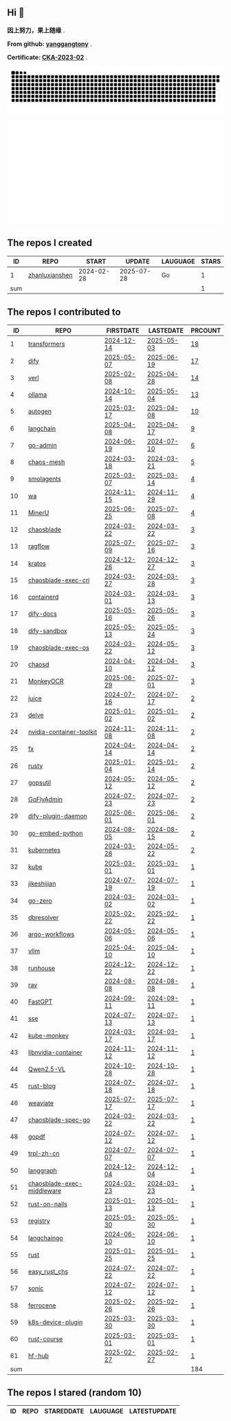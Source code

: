 ## Hi 👋 

**因上努力，果上随缘** .

**From github: [yanggangtony](https://github.com/yanggangtony)** .

**Certificate: [CKA-2023-02](https://github.com/zhanluxianshen/zhanluxianshen/blob/master/yanggang-cka-2023-02-25.png)** .

![github contribution grid snake animation](https://github.com/zhanluxianshen/zhanluxianshen/blob/output/github-contribution-grid-snake.svg)

![Metrics](https://github.com/zhanluxianshen/zhanluxianshen/blob/master/github-metrics.svg)

<!--START_SECTION:my_github-->
## The repos I created
| ID  |                                REPO                                |   START    |   UPDATE   | LAUGUAGE | STARS |
|-----|--------------------------------------------------------------------|------------|------------|----------|-------|
|   1 | [zhanluxianshen](https://github.com/zhanluxianshen/zhanluxianshen) | 2024-02-28 | 2025-07-28 | Go       |     1 |
| sum |                                                                    |            |            |          |     1 |

## The repos I contributed to
| ID  |                                           REPO                                            |                                     FIRSTDATE                                     |                                     LASTEDATE                                     |                                                 PRCOUNT                                                  |
|-----|-------------------------------------------------------------------------------------------|-----------------------------------------------------------------------------------|-----------------------------------------------------------------------------------|----------------------------------------------------------------------------------------------------------|
|   1 | [transformers](https://github.com/huggingface/transformers)                               | [2024-12-14](https://github.com/huggingface/transformers/pull/35272)              | [2025-05-03](https://github.com/huggingface/transformers/pull/37936)              | [18](https://github.com/huggingface/transformers/pulls?q=is%3Apr+author%3Azhanluxianshen)                |
|   2 | [dify](https://github.com/langgenius/dify)                                                | [2025-05-07](https://github.com/langgenius/dify/pull/19353)                       | [2025-06-19](https://github.com/langgenius/dify/pull/21198)                       | [17](https://github.com/langgenius/dify/pulls?q=is%3Apr+author%3Azhanluxianshen)                         |
|   3 | [verl](https://github.com/volcengine/verl)                                                | [2025-02-08](https://github.com/volcengine/verl/pull/226)                         | [2025-04-28](https://github.com/volcengine/verl/pull/1290)                        | [14](https://github.com/volcengine/verl/pulls?q=is%3Apr+author%3Azhanluxianshen)                         |
|   4 | [ollama](https://github.com/ollama/ollama)                                                | [2024-10-14](https://github.com/ollama/ollama/pull/7204)                          | [2025-05-04](https://github.com/ollama/ollama/pull/10554)                         | [13](https://github.com/ollama/ollama/pulls?q=is%3Apr+author%3Azhanluxianshen)                           |
|   5 | [autogen](https://github.com/microsoft/autogen)                                           | [2025-03-17](https://github.com/microsoft/autogen/pull/5981)                      | [2025-04-08](https://github.com/microsoft/autogen/pull/6250)                      | [10](https://github.com/microsoft/autogen/pulls?q=is%3Apr+author%3Azhanluxianshen)                       |
|   6 | [langchain](https://github.com/langchain-ai/langchain)                                    | [2025-04-08](https://github.com/langchain-ai/langchain/pull/30717)                | [2025-04-17](https://github.com/langchain-ai/langchain/pull/30897)                | [9](https://github.com/langchain-ai/langchain/pulls?q=is%3Apr+author%3Azhanluxianshen)                   |
|   7 | [go-admin](https://github.com/go-admin-team/go-admin)                                     | [2024-06-19](https://github.com/go-admin-team/go-admin/pull/796)                  | [2024-07-10](https://github.com/go-admin-team/go-admin/pull/803)                  | [6](https://github.com/go-admin-team/go-admin/pulls?q=is%3Apr+author%3Azhanluxianshen)                   |
|   8 | [chaos-mesh](https://github.com/chaos-mesh/chaos-mesh)                                    | [2024-03-18](https://github.com/chaos-mesh/chaos-mesh/pull/4373)                  | [2024-03-21](https://github.com/chaos-mesh/chaos-mesh/pull/4380)                  | [5](https://github.com/chaos-mesh/chaos-mesh/pulls?q=is%3Apr+author%3Azhanluxianshen)                    |
|   9 | [smolagents](https://github.com/huggingface/smolagents)                                   | [2025-03-07](https://github.com/huggingface/smolagents/pull/904)                  | [2025-03-14](https://github.com/huggingface/smolagents/pull/976)                  | [4](https://github.com/huggingface/smolagents/pulls?q=is%3Apr+author%3Azhanluxianshen)                   |
|  10 | [wa](https://github.com/wa-lang/wa)                                                       | [2024-11-15](https://github.com/wa-lang/wa/pull/57)                               | [2024-11-29](https://github.com/wa-lang/wa/pull/60)                               | [4](https://github.com/wa-lang/wa/pulls?q=is%3Apr+author%3Azhanluxianshen)                               |
|  11 | [MinerU](https://github.com/opendatalab/MinerU)                                           | [2025-06-25](https://github.com/opendatalab/MinerU/pull/2787)                     | [2025-07-08](https://github.com/opendatalab/MinerU/pull/2943)                     | [4](https://github.com/opendatalab/MinerU/pulls?q=is%3Apr+author%3Azhanluxianshen)                       |
|  12 | [chaosblade](https://github.com/chaosblade-io/chaosblade)                                 | [2024-03-22](https://github.com/chaosblade-io/chaosblade/pull/1019)               | [2024-03-22](https://github.com/chaosblade-io/chaosblade/pull/1019)               | [3](https://github.com/chaosblade-io/chaosblade/pulls?q=is%3Apr+author%3Azhanluxianshen)                 |
|  13 | [ragflow](https://github.com/infiniflow/ragflow)                                          | [2025-07-09](https://github.com/infiniflow/ragflow/pull/8754)                     | [2025-07-16](https://github.com/infiniflow/ragflow/pull/8886)                     | [3](https://github.com/infiniflow/ragflow/pulls?q=is%3Apr+author%3Azhanluxianshen)                       |
|  14 | [kratos](https://github.com/go-kratos/kratos)                                             | [2024-12-26](https://github.com/go-kratos/kratos/pull/3507)                       | [2024-12-27](https://github.com/go-kratos/kratos/pull/3508)                       | [3](https://github.com/go-kratos/kratos/pulls?q=is%3Apr+author%3Azhanluxianshen)                         |
|  15 | [chaosblade-exec-cri](https://github.com/chaosblade-io/chaosblade-exec-cri)               | [2024-03-27](https://github.com/chaosblade-io/chaosblade-exec-cri/pull/16)        | [2024-03-28](https://github.com/chaosblade-io/chaosblade-exec-cri/pull/17)        | [3](https://github.com/chaosblade-io/chaosblade-exec-cri/pulls?q=is%3Apr+author%3Azhanluxianshen)        |
|  16 | [containerd](https://github.com/containerd/containerd)                                    | [2024-03-01](https://github.com/containerd/containerd/pull/9906)                  | [2024-03-13](https://github.com/containerd/containerd/pull/9961)                  | [3](https://github.com/containerd/containerd/pulls?q=is%3Apr+author%3Azhanluxianshen)                    |
|  17 | [dify-docs](https://github.com/langgenius/dify-docs)                                      | [2025-05-16](https://github.com/langgenius/dify-docs/pull/92)                     | [2025-05-26](https://github.com/langgenius/dify-docs/pull/154)                    | [3](https://github.com/langgenius/dify-docs/pulls?q=is%3Apr+author%3Azhanluxianshen)                     |
|  18 | [dify-sandbox](https://github.com/langgenius/dify-sandbox)                                | [2025-05-13](https://github.com/langgenius/dify-sandbox/pull/153)                 | [2025-05-24](https://github.com/langgenius/dify-sandbox/pull/160)                 | [3](https://github.com/langgenius/dify-sandbox/pulls?q=is%3Apr+author%3Azhanluxianshen)                  |
|  19 | [chaosblade-exec-os](https://github.com/chaosblade-io/chaosblade-exec-os)                 | [2024-03-22](https://github.com/chaosblade-io/chaosblade-exec-os/pull/170)        | [2024-05-12](https://github.com/chaosblade-io/chaosblade-exec-os/pull/172)        | [3](https://github.com/chaosblade-io/chaosblade-exec-os/pulls?q=is%3Apr+author%3Azhanluxianshen)         |
|  20 | [chaosd](https://github.com/chaos-mesh/chaosd)                                            | [2024-04-10](https://github.com/chaos-mesh/chaosd/pull/263)                       | [2024-04-12](https://github.com/chaos-mesh/chaosd/pull/264)                       | [3](https://github.com/chaos-mesh/chaosd/pulls?q=is%3Apr+author%3Azhanluxianshen)                        |
|  21 | [MonkeyOCR](https://github.com/Yuliang-Liu/MonkeyOCR)                                     | [2025-06-29](https://github.com/Yuliang-Liu/MonkeyOCR/pull/138)                   | [2025-07-01](https://github.com/Yuliang-Liu/MonkeyOCR/pull/152)                   | [3](https://github.com/Yuliang-Liu/MonkeyOCR/pulls?q=is%3Apr+author%3Azhanluxianshen)                    |
|  22 | [juice](https://github.com/go-juicedev/juice)                                             | [2024-07-16](https://github.com/go-juicedev/juice/pull/305)                       | [2024-07-17](https://github.com/go-juicedev/juice/pull/306)                       | [2](https://github.com/go-juicedev/juice/pulls?q=is%3Apr+author%3Azhanluxianshen)                        |
|  23 | [delve](https://github.com/go-delve/delve)                                                | [2025-01-02](https://github.com/go-delve/delve/pull/3897)                         | [2025-01-02](https://github.com/go-delve/delve/pull/3897)                         | [2](https://github.com/go-delve/delve/pulls?q=is%3Apr+author%3Azhanluxianshen)                           |
|  24 | [nvidia-container-toolkit](https://github.com/NVIDIA/nvidia-container-toolkit)            | [2024-11-08](https://github.com/NVIDIA/nvidia-container-toolkit/pull/782)         | [2024-11-08](https://github.com/NVIDIA/nvidia-container-toolkit/pull/782)         | [2](https://github.com/NVIDIA/nvidia-container-toolkit/pulls?q=is%3Apr+author%3Azhanluxianshen)          |
|  25 | [fx](https://github.com/uber-go/fx)                                                       | [2024-04-14](https://github.com/uber-go/fx/pull/1189)                             | [2024-04-14](https://github.com/uber-go/fx/pull/1189)                             | [2](https://github.com/uber-go/fx/pulls?q=is%3Apr+author%3Azhanluxianshen)                               |
|  26 | [rusty](https://github.com/PLC-lang/rusty)                                                | [2025-01-04](https://github.com/PLC-lang/rusty/pull/1381)                         | [2025-01-14](https://github.com/PLC-lang/rusty/pull/1387)                         | [2](https://github.com/PLC-lang/rusty/pulls?q=is%3Apr+author%3Azhanluxianshen)                           |
|  27 | [gopsutil](https://github.com/shirou/gopsutil)                                            | [2024-05-12](https://github.com/shirou/gopsutil/pull/1647)                        | [2024-05-12](https://github.com/shirou/gopsutil/pull/1647)                        | [2](https://github.com/shirou/gopsutil/pulls?q=is%3Apr+author%3Azhanluxianshen)                          |
|  28 | [GoFlyAdmin](https://github.com/huanglishi/GoFlyAdmin)                                    | [2024-07-23](https://github.com/huanglishi/GoFlyAdmin/pull/11)                    | [2024-07-23](https://github.com/huanglishi/GoFlyAdmin/pull/11)                    | [2](https://github.com/huanglishi/GoFlyAdmin/pulls?q=is%3Apr+author%3Azhanluxianshen)                    |
|  29 | [dify-plugin-daemon](https://github.com/langgenius/dify-plugin-daemon)                    | [2025-06-01](https://github.com/langgenius/dify-plugin-daemon/pull/324)           | [2025-06-01](https://github.com/langgenius/dify-plugin-daemon/pull/324)           | [2](https://github.com/langgenius/dify-plugin-daemon/pulls?q=is%3Apr+author%3Azhanluxianshen)            |
|  30 | [go-embed-python](https://github.com/kluctl/go-embed-python)                              | [2024-08-05](https://github.com/kluctl/go-embed-python/pull/46)                   | [2024-08-15](https://github.com/kluctl/go-embed-python/pull/47)                   | [2](https://github.com/kluctl/go-embed-python/pulls?q=is%3Apr+author%3Azhanluxianshen)                   |
|  31 | [kubernetes](https://github.com/kubernetes/kubernetes)                                    | [2024-03-28](https://github.com/kubernetes/kubernetes/pull/124103)                | [2024-05-22](https://github.com/kubernetes/kubernetes/pull/125047)                | [2](https://github.com/kubernetes/kubernetes/pulls?q=is%3Apr+author%3Azhanluxianshen)                    |
|  32 | [kube](https://github.com/kube-rs/kube)                                                   | [2025-03-01](https://github.com/kube-rs/kube/pull/1709)                           | [2025-03-01](https://github.com/kube-rs/kube/pull/1709)                           | [1](https://github.com/kube-rs/kube/pulls?q=is%3Apr+author%3Azhanluxianshen)                             |
|  33 | [jikeshijian](https://github.com/miketang84/jikeshijian)                                  | [2024-07-19](https://github.com/miketang84/jikeshijian/pull/2)                    | [2024-07-19](https://github.com/miketang84/jikeshijian/pull/2)                    | [1](https://github.com/miketang84/jikeshijian/pulls?q=is%3Apr+author%3Azhanluxianshen)                   |
|  34 | [go-zero](https://github.com/zeromicro/go-zero)                                           | [2024-03-02](https://github.com/zeromicro/go-zero/pull/3955)                      | [2024-03-02](https://github.com/zeromicro/go-zero/pull/3955)                      | [1](https://github.com/zeromicro/go-zero/pulls?q=is%3Apr+author%3Azhanluxianshen)                        |
|  35 | [dbresolver](https://github.com/bxcodec/dbresolver)                                       | [2025-02-22](https://github.com/bxcodec/dbresolver/pull/62)                       | [2025-02-22](https://github.com/bxcodec/dbresolver/pull/62)                       | [1](https://github.com/bxcodec/dbresolver/pulls?q=is%3Apr+author%3Azhanluxianshen)                       |
|  36 | [argo-workflows](https://github.com/argoproj/argo-workflows)                              | [2024-05-06](https://github.com/argoproj/argo-workflows/pull/13013)               | [2024-05-06](https://github.com/argoproj/argo-workflows/pull/13013)               | [1](https://github.com/argoproj/argo-workflows/pulls?q=is%3Apr+author%3Azhanluxianshen)                  |
|  37 | [vllm](https://github.com/vllm-project/vllm)                                              | [2025-04-10](https://github.com/vllm-project/vllm/pull/16400)                     | [2025-04-10](https://github.com/vllm-project/vllm/pull/16400)                     | [1](https://github.com/vllm-project/vllm/pulls?q=is%3Apr+author%3Azhanluxianshen)                        |
|  38 | [runhouse](https://github.com/run-house/runhouse)                                         | [2024-12-22](https://github.com/run-house/runhouse/pull/1616)                     | [2024-12-22](https://github.com/run-house/runhouse/pull/1616)                     | [1](https://github.com/run-house/runhouse/pulls?q=is%3Apr+author%3Azhanluxianshen)                       |
|  39 | [ray](https://github.com/ray-project/ray)                                                 | [2024-08-08](https://github.com/ray-project/ray/pull/47037)                       | [2024-08-08](https://github.com/ray-project/ray/pull/47037)                       | [1](https://github.com/ray-project/ray/pulls?q=is%3Apr+author%3Azhanluxianshen)                          |
|  40 | [FastGPT](https://github.com/labring/FastGPT)                                             | [2024-09-11](https://github.com/labring/FastGPT/pull/2674)                        | [2024-09-11](https://github.com/labring/FastGPT/pull/2674)                        | [1](https://github.com/labring/FastGPT/pulls?q=is%3Apr+author%3Azhanluxianshen)                          |
|  41 | [sse](https://github.com/gin-contrib/sse)                                                 | [2024-07-13](https://github.com/gin-contrib/sse/pull/41)                          | [2024-07-13](https://github.com/gin-contrib/sse/pull/41)                          | [1](https://github.com/gin-contrib/sse/pulls?q=is%3Apr+author%3Azhanluxianshen)                          |
|  42 | [kube-monkey](https://github.com/asobti/kube-monkey)                                      | [2024-03-17](https://github.com/asobti/kube-monkey/pull/262)                      | [2024-03-17](https://github.com/asobti/kube-monkey/pull/262)                      | [1](https://github.com/asobti/kube-monkey/pulls?q=is%3Apr+author%3Azhanluxianshen)                       |
|  43 | [libnvidia-container](https://github.com/NVIDIA/libnvidia-container)                      | [2024-11-12](https://github.com/NVIDIA/libnvidia-container/pull/289)              | [2024-11-12](https://github.com/NVIDIA/libnvidia-container/pull/289)              | [1](https://github.com/NVIDIA/libnvidia-container/pulls?q=is%3Apr+author%3Azhanluxianshen)               |
|  44 | [Qwen2.5-VL](https://github.com/QwenLM/Qwen2.5-VL)                                        | [2024-10-28](https://github.com/QwenLM/Qwen2.5-VL/pull/490)                       | [2024-10-28](https://github.com/QwenLM/Qwen2.5-VL/pull/490)                       | [1](https://github.com/QwenLM/Qwen2.5-VL/pulls?q=is%3Apr+author%3Azhanluxianshen)                        |
|  45 | [rust-blog](https://github.com/pretzelhammer/rust-blog)                                   | [2024-07-18](https://github.com/pretzelhammer/rust-blog/pull/78)                  | [2024-07-18](https://github.com/pretzelhammer/rust-blog/pull/78)                  | [1](https://github.com/pretzelhammer/rust-blog/pulls?q=is%3Apr+author%3Azhanluxianshen)                  |
|  46 | [weaviate](https://github.com/weaviate/weaviate)                                          | [2025-07-17](https://github.com/weaviate/weaviate/pull/8683)                      | [2025-07-17](https://github.com/weaviate/weaviate/pull/8683)                      | [1](https://github.com/weaviate/weaviate/pulls?q=is%3Apr+author%3Azhanluxianshen)                        |
|  47 | [chaosblade-spec-go](https://github.com/chaosblade-io/chaosblade-spec-go)                 | [2024-03-22](https://github.com/chaosblade-io/chaosblade-spec-go/pull/56)         | [2024-03-22](https://github.com/chaosblade-io/chaosblade-spec-go/pull/56)         | [1](https://github.com/chaosblade-io/chaosblade-spec-go/pulls?q=is%3Apr+author%3Azhanluxianshen)         |
|  48 | [gopdf](https://github.com/tiechui1994/gopdf)                                             | [2024-07-12](https://github.com/tiechui1994/gopdf/pull/40)                        | [2024-07-12](https://github.com/tiechui1994/gopdf/pull/40)                        | [1](https://github.com/tiechui1994/gopdf/pulls?q=is%3Apr+author%3Azhanluxianshen)                        |
|  49 | [trpl-zh-cn](https://github.com/KaiserY/trpl-zh-cn)                                       | [2024-07-07](https://github.com/KaiserY/trpl-zh-cn/pull/798)                      | [2024-07-07](https://github.com/KaiserY/trpl-zh-cn/pull/798)                      | [1](https://github.com/KaiserY/trpl-zh-cn/pulls?q=is%3Apr+author%3Azhanluxianshen)                       |
|  50 | [langgraph](https://github.com/langchain-ai/langgraph)                                    | [2024-12-04](https://github.com/langchain-ai/langgraph/pull/2621)                 | [2024-12-04](https://github.com/langchain-ai/langgraph/pull/2621)                 | [1](https://github.com/langchain-ai/langgraph/pulls?q=is%3Apr+author%3Azhanluxianshen)                   |
|  51 | [chaosblade-exec-middleware](https://github.com/chaosblade-io/chaosblade-exec-middleware) | [2024-03-23](https://github.com/chaosblade-io/chaosblade-exec-middleware/pull/12) | [2024-03-23](https://github.com/chaosblade-io/chaosblade-exec-middleware/pull/12) | [1](https://github.com/chaosblade-io/chaosblade-exec-middleware/pulls?q=is%3Apr+author%3Azhanluxianshen) |
|  52 | [rust-on-nails](https://github.com/purton-tech/rust-on-nails)                             | [2025-01-13](https://github.com/purton-tech/rust-on-nails/pull/86)                | [2025-01-13](https://github.com/purton-tech/rust-on-nails/pull/86)                | [1](https://github.com/purton-tech/rust-on-nails/pulls?q=is%3Apr+author%3Azhanluxianshen)                |
|  53 | [registry](https://github.com/modelcontextprotocol/registry)                              | [2025-05-30](https://github.com/modelcontextprotocol/registry/pull/113)           | [2025-05-30](https://github.com/modelcontextprotocol/registry/pull/113)           | [1](https://github.com/modelcontextprotocol/registry/pulls?q=is%3Apr+author%3Azhanluxianshen)            |
|  54 | [langchaingo](https://github.com/tmc/langchaingo)                                         | [2024-06-10](https://github.com/tmc/langchaingo/pull/874)                         | [2024-06-10](https://github.com/tmc/langchaingo/pull/874)                         | [1](https://github.com/tmc/langchaingo/pulls?q=is%3Apr+author%3Azhanluxianshen)                          |
|  55 | [rust](https://github.com/tensorflow/rust)                                                | [2025-01-25](https://github.com/tensorflow/rust/pull/433)                         | [2025-01-25](https://github.com/tensorflow/rust/pull/433)                         | [1](https://github.com/tensorflow/rust/pulls?q=is%3Apr+author%3Azhanluxianshen)                          |
|  56 | [easy_rust_chs](https://github.com/kumakichi/easy_rust_chs)                               | [2024-07-22](https://github.com/kumakichi/easy_rust_chs/pull/2)                   | [2024-07-22](https://github.com/kumakichi/easy_rust_chs/pull/2)                   | [1](https://github.com/kumakichi/easy_rust_chs/pulls?q=is%3Apr+author%3Azhanluxianshen)                  |
|  57 | [sonic](https://github.com/bytedance/sonic)                                               | [2024-07-12](https://github.com/bytedance/sonic/pull/672)                         | [2024-07-12](https://github.com/bytedance/sonic/pull/672)                         | [1](https://github.com/bytedance/sonic/pulls?q=is%3Apr+author%3Azhanluxianshen)                          |
|  58 | [ferrocene](https://github.com/ferrocene/ferrocene)                                       | [2025-02-26](https://github.com/ferrocene/ferrocene/pull/1343)                    | [2025-02-26](https://github.com/ferrocene/ferrocene/pull/1343)                    | [1](https://github.com/ferrocene/ferrocene/pulls?q=is%3Apr+author%3Azhanluxianshen)                      |
|  59 | [k8s-device-plugin](https://github.com/NVIDIA/k8s-device-plugin)                          | [2025-03-30](https://github.com/NVIDIA/k8s-device-plugin/pull/1214)               | [2025-03-30](https://github.com/NVIDIA/k8s-device-plugin/pull/1214)               | [1](https://github.com/NVIDIA/k8s-device-plugin/pulls?q=is%3Apr+author%3Azhanluxianshen)                 |
|  60 | [rust-course](https://github.com/sunface/rust-course)                                     | [2025-03-01](https://github.com/sunface/rust-course/pull/1519)                    | [2025-03-01](https://github.com/sunface/rust-course/pull/1519)                    | [1](https://github.com/sunface/rust-course/pulls?q=is%3Apr+author%3Azhanluxianshen)                      |
|  61 | [hf-hub](https://github.com/huggingface/hf-hub)                                           | [2025-02-27](https://github.com/huggingface/hf-hub/pull/98)                       | [2025-02-27](https://github.com/huggingface/hf-hub/pull/98)                       | [1](https://github.com/huggingface/hf-hub/pulls?q=is%3Apr+author%3Azhanluxianshen)                       |
| sum |                                                                                           |                                                                                   |                                                                                   |                                                                                                      184 |

## The repos I stared (random 10)
| ID | REPO | STAREDDATE | LAUGUAGE | LATESTUPDATE |
|----|------|------------|----------|--------------|

<!--END_SECTION:my_github-->


